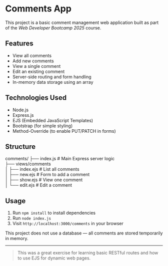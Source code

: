 # Comments App

This project is a basic comment management web application built as part of the *Web Developer Bootcamp 2025* course.

## Features

- View all comments  
- Add new comments  
- View a single comment  
- Edit an existing comment  
- Server-side routing and form handling  
- In-memory data storage using an array  

## Technologies Used

- Node.js  
- Express.js  
- EJS (Embedded JavaScript Templates)  
- Bootstrap (for simple styling)  
- Method-Override (to enable PUT/PATCH in forms)

## Structure

comments/
├── index.js # Main Express server logic  
├── views/comments    
│ ├── index.ejs # List all comments  
│ ├── new.ejs # Form to add a comment  
│ ├── show.ejs # View one comment  
│ └── edit.ejs # Edit a comment  


## Usage

1. Run `npm install` to install dependencies  
2. Run `node index.js`  
3. Visit `http://localhost:3000/comments` in your browser

This project does not use a database — all comments are stored temporarily in memory.

---

> This was a great exercise for learning basic RESTful routes and how to use EJS for dynamic web pages.
